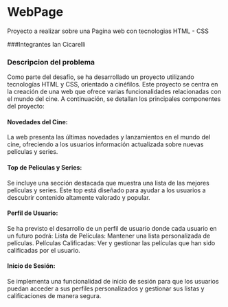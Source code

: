 # WebPage
Proyecto a realizar sobre una Pagina web con tecnologias HTML - CSS 

###Integrantes
Ian Cicarelli

### Descripcion del problema 
Como parte del desafío, se ha desarrollado un proyecto utilizando tecnologías HTML y CSS, orientado a cinéfilos. Este proyecto se centra en la creación de una web que ofrece varias funcionalidades relacionadas con el mundo del cine. A continuación, se detallan los principales componentes del proyecto:

  #### Novedades del Cine:
  La web presenta las últimas novedades y lanzamientos en el mundo del cine, ofreciendo a los usuarios información actualizada sobre nuevas películas y series.

  #### Top de Películas y Series:
  Se incluye una sección destacada que muestra una lista de las mejores películas y series. Este top está diseñado para ayudar a los usuarios a descubrir contenido altamente valorado y popular.

  #### Perfil de Usuario:
  Se ha previsto el desarrollo de un perfil de usuario donde cada usuario en un futuro podrá:
  Lista de Películas: Mantener una lista personalizada de películas.
  Películas Calificadas: Ver y gestionar las películas que han sido calificadas por el usuario.

  #### Inicio de Sesión:
  Se implementa una funcionalidad de inicio de sesión para que los usuarios puedan acceder a sus perfiles personalizados y gestionar sus listas y calificaciones de manera segura.
